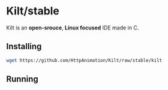 # Kilt/stable
Kilt is an **open-srouce**, **Linux focused** IDE made in C.

## Installing
```bash
wget https://github.com/HttpAnimation/Kilt/raw/stable/kilt
```

## Running